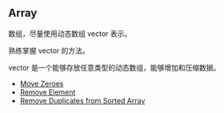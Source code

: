 ## Array

数组，尽量使用动态数组 vector 表示。

熟练掌握 vector 的方法。

vector 是一个能够存放任意类型的动态数组，能够增加和压缩数据。


* [Move Zeroes](https://github.com/steveLauwh/Data-Structures-And-Algorithms/tree/master/Array/Move%20Zeroes)
* [Remove Element](https://github.com/steveLauwh/Data-Structures-And-Algorithms/tree/master/Array/Remove%20Element)
* [Remove Duplicates from Sorted Array](https://github.com/steveLauwh/Data-Structures-And-Algorithms/tree/master/Array/Remove%20Duplicates%20from%20Sorted%20Array)
